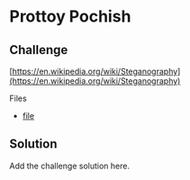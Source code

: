 # Prottoy Pochish

## Challenge

[https://en.wikipedia.org/wiki/Steganography](https://en.wikipedia.org/wiki/Steganography)

Files

- [file](./file)

## Solution

Add the challenge solution here.
